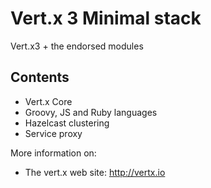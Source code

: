 # Vert.x 3 Minimal stack

Vert.x3 + the endorsed modules

## Contents

* Vert.x Core
* Groovy, JS and Ruby languages
* Hazelcast clustering
* Service proxy

More information on:

* The vert.x web site: http://vertx.io

